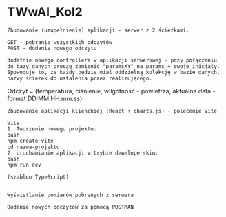 # TWwAI_Kol2

    Zbudowanie (uzupełnienie) aplikacji - serwer z 2 ścieżkami.

    GET - pobranie wszystkich odczytów
    POST - dodanie nowego odczytu

    dodatnie nowego controllera w aplikacji serwerowej - przy połączeniu do bazy danych proszę zamienić "paramsXY" na params + swoje inicjały. Spowoduje to, że każdy będzie miał oddzielną kolekcję w bazie danych,
    nazwy ścieżek do ustalenia przez realizującego.

Odczyt = (temperatura, ciśnienie, wilgotność - powietrza, aktualna data - format DD:MM HH:mm:ss)

    Zbudowanie aplikacji klienckiej (React + charts.js) - polecenie Vite

    Vite:
    1. Tworzenie nowego projektu:
    bash
    npm create vite
    cd nazwa-projektu
    2. Uruchamianie aplikacji w trybie deweloperskim:
    bash
    npm run dev
    
    (szablon TypeScript)
    

    Wyświetlanie pomiarów pobranych z serwera

    Dodanie nowych odczytów za pomocą POSTMAN
